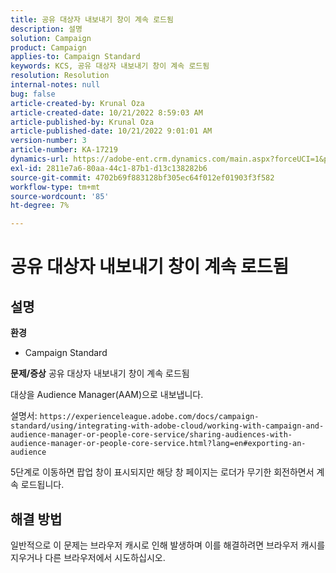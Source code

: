 ```yaml
---
title: 공유 대상자 내보내기 창이 계속 로드됨
description: 설명
solution: Campaign
product: Campaign
applies-to: Campaign Standard
keywords: KCS, 공유 대상자 내보내기 창이 계속 로드됨
resolution: Resolution
internal-notes: null
bug: false
article-created-by: Krunal Oza
article-created-date: 10/21/2022 8:59:03 AM
article-published-by: Krunal Oza
article-published-date: 10/21/2022 9:01:01 AM
version-number: 3
article-number: KA-17219
dynamics-url: https://adobe-ent.crm.dynamics.com/main.aspx?forceUCI=1&pagetype=entityrecord&etn=knowledgearticle&id=693dd99b-1e51-ed11-bba2-0022480867fb
exl-id: 2811e7a6-80aa-44c1-87b1-d13c138282b6
source-git-commit: 4702b69f883128bf305ec64f012ef01903f3f582
workflow-type: tm+mt
source-wordcount: '85'
ht-degree: 7%

---
```


# 공유 대상자 내보내기 창이 계속 로드됨

## 설명

<b>환경</b>
- Campaign Standard



<b>문제/증상</b>
공유 대상자 내보내기 창이 계속 로드됨

대상을 Audience Manager(AAM)으로 내보냅니다.

설명서: `https://experienceleague.adobe.com/docs/campaign-standard/using/integrating-with-adobe-cloud/working-with-campaign-and-audience-manager-or-people-core-service/sharing-audiences-with-audience-manager-or-people-core-service.html?lang=en#exporting-an-audience`

5단계로 이동하면 팝업 창이 표시되지만 해당 창 페이지는 로더가 무기한 회전하면서 계속 로드됩니다.


## 해결 방법


일반적으로 이 문제는 브라우저 캐시로 인해 발생하며 이를 해결하려면 브라우저 캐시를 지우거나 다른 브라우저에서 시도하십시오.

